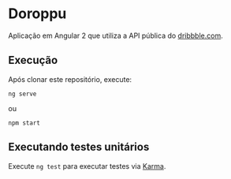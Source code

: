 # Doroppu

Aplicação em Angular 2 que utiliza a API pública do [dribbble.com](https://dribbble.com/).

## Execução

Após clonar este repositório, execute:

`ng serve`

ou

`npm start`

## Executando testes unitários

Execute `ng test` para executar testes via [Karma](https://karma-runner.github.io).
